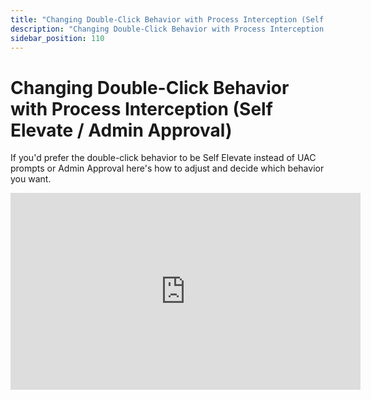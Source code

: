 ```yaml
---
title: "Changing Double-Click Behavior with Process Interception (Self Elevate / Admin Approval)"
description: "Changing Double-Click Behavior with Process Interception (Self Elevate / Admin Approval)"
sidebar_position: 110
---
```


# Changing Double-Click Behavior with Process Interception (Self Elevate / Admin Approval)

If you'd prefer the double-click behavior to be Self Elevate instead of UAC prompts or Admin
Approval here's how to adjust and decide which behavior you want.

<iframe width="560" height="315" src="https://www.youtube.com/embed/xVV1clC93K8?si=CYeA7ZjR8CVANmzG" title="YouTube video player" frameborder="0" allow="accelerometer; autoplay; clipboard-write; encrypted-media; gyroscope; picture-in-picture; web-share" referrerpolicy="strict-origin-when-cross-origin" allowfullscreen></iframe>